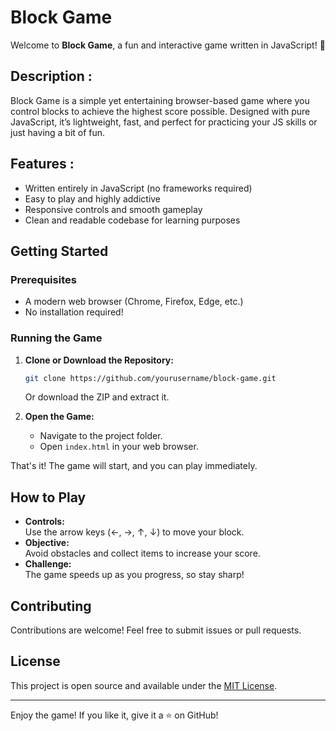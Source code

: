 # Block Game

Welcome to **Block Game**, a fun and interactive game written in JavaScript! 🚀

## Description :

Block Game is a simple yet entertaining browser-based game where you control blocks to achieve the highest score possible. Designed with pure JavaScript, it’s lightweight, fast, and perfect for practicing your JS skills or just having a bit of fun.

## Features :

- Written entirely in JavaScript (no frameworks required)
- Easy to play and highly addictive
- Responsive controls and smooth gameplay
- Clean and readable codebase for learning purposes

## Getting Started

### Prerequisites

- A modern web browser (Chrome, Firefox, Edge, etc.)
- No installation required!

### Running the Game

1. **Clone or Download the Repository:**
   ```bash
   git clone https://github.com/yourusername/block-game.git
   ```
   Or download the ZIP and extract it.

2. **Open the Game:**
   - Navigate to the project folder.
   - Open `index.html` in your web browser.

That's it! The game will start, and you can play immediately.

## How to Play

- **Controls:**  
  Use the arrow keys (←, →, ↑, ↓) to move your block.
- **Objective:**  
  Avoid obstacles and collect items to increase your score.
- **Challenge:**  
  The game speeds up as you progress, so stay sharp!

## Contributing

Contributions are welcome! Feel free to submit issues or pull requests.

## License

This project is open source and available under the [MIT License](LICENSE).

---

Enjoy the game! If you like it, give it a ⭐️ on GitHub!
